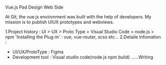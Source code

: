 Vue.js Pad Design Web Side

At Git, the vue.js environment was built with the help of developers.
My mission is to publish UIUX prototypes and webviews.

1.Project history : UI > UX > Proto Type > Visual Studio Code > node.js > npm 'Installing the Plug-in' : vue, vue-router, scss etc...
2.Detaile Infomation :
- UI/UX/ProtoType : Figma
- Development tool : Visual studio code(node.js npm build)
......Writing
